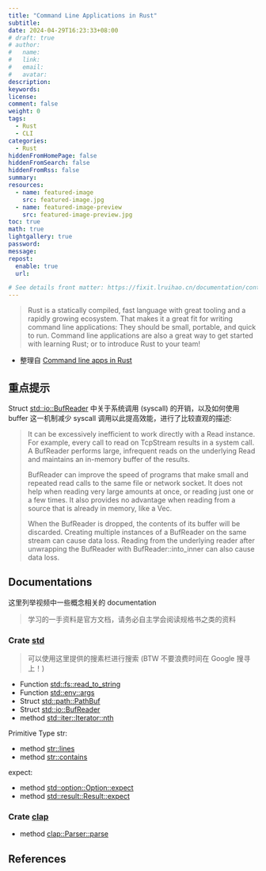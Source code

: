 ```yaml
---
title: "Command Line Applications in Rust"
subtitle:
date: 2024-04-29T16:23:33+08:00
# draft: true
# author:
#   name:
#   link:
#   email:
#   avatar:
description:
keywords:
license:
comment: false
weight: 0
tags:
  - Rust
  - CLI
categories:
  - Rust
hiddenFromHomePage: false
hiddenFromSearch: false
hiddenFromRss: false
summary:
resources:
  - name: featured-image
    src: featured-image.jpg
  - name: featured-image-preview
    src: featured-image-preview.jpg
toc: true
math: true
lightgallery: true
password:
message:
repost:
  enable: true
  url:

# See details front matter: https://fixit.lruihao.cn/documentation/content-management/introduction/#front-matter
---
```


> Rust is a statically compiled, fast language with great tooling and a rapidly growing ecosystem. That makes it a great fit for writing command line applications: They should be small, portable, and quick to run. Command line applications are also a great way to get started with learning Rust; or to introduce Rust to your team!

<!--more-->

- 整理自 [Command line apps in Rust](https://rust-cli.github.io/book/index.html)

## 重点提示

Struct [std::io::BufReader](https://doc.rust-lang.org/std/io/struct.BufReader.html) 中关于系统调用 (syscall) 的开销，以及如何使用 buffer 这一机制减少 syscall 调用以此提高效能，进行了比较直观的描述:

> It can be excessively inefficient to work directly with a Read instance. For example, every call to read on TcpStream results in a system call. A BufReader<R> performs large, infrequent reads on the underlying Read and maintains an in-memory buffer of the results.
> 
> BufReader<R> can improve the speed of programs that make small and repeated read calls to the same file or network socket. It does not help when reading very large amounts at once, or reading just one or a few times. It also provides no advantage when reading from a source that is already in memory, like a Vec<u8>.
> 
> When the BufReader<R> is dropped, the contents of its buffer will be discarded. Creating multiple instances of a BufReader<R> on the same stream can cause data loss. Reading from the underlying reader after unwrapping the BufReader<R> with BufReader::into_inner can also cause data loss.

## Documentations

这里列举视频中一些概念相关的 documentation 

> 学习的一手资料是官方文档，请务必自主学会阅读规格书之类的资料

### Crate [std](https://doc.rust-lang.org/std/index.html) 

> 可以使用这里提供的搜素栏进行搜索 (BTW 不要浪费时间在 Google 搜寻上！)

- Function [std::fs::read_to_string](https://doc.rust-lang.org/std/fs/fn.read_to_string.html)
- Function [std::env::args](https://doc.rust-lang.org/std/env/fn.args.html)
- Struct [std::path::PathBuf](https://doc.rust-lang.org/std/path/struct.PathBuf.html)
- Struct [std::io::BufReader](https://doc.rust-lang.org/std/io/struct.BufReader.html)
- method [std::iter::Iterator::nth](https://doc.rust-lang.org/std/iter/trait.Iterator.html#method.nth)

Primitive Type str:
- method [str::lines](https://doc.rust-lang.org/std/primitive.str.html#method.lines)
- method [str::contains](https://doc.rust-lang.org/std/primitive.str.html#method.contains)

expect:
- method [std::option::Option::expect](https://doc.rust-lang.org/std/option/enum.Option.html#method.expect)
- method [std::result::Result::expect](https://doc.rust-lang.org/std/result/enum.Result.html#method.expect)

### Crate [clap](https://docs.rs/clap/latest/clap/)

- method [clap::Parser::parse](https://docs.rs/clap/latest/clap/trait.Parser.html#method.parse)

## References